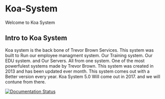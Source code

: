 # Koa-System
Welcome to Koa System

## Intro to Koa System
Koa system is the back bone of Trevor Brown Services. 
This system was built to Run our employee managment system. Our Training system. Our EDU system. and Our Servers. All from one system. One of the most powerfulest systems made by Trevor Brown. This system was created in 2013 and has been updated ever month. This system comes out with a Better version every year. Koa System 5.0 Will come out in 2017. and we will contune from there.








[![Documentation Status](https://readthedocs.org/projects/koa-system/badge/?version=latest)](http://koa-system.readthedocs.org/en/latest/?badge=latest)
